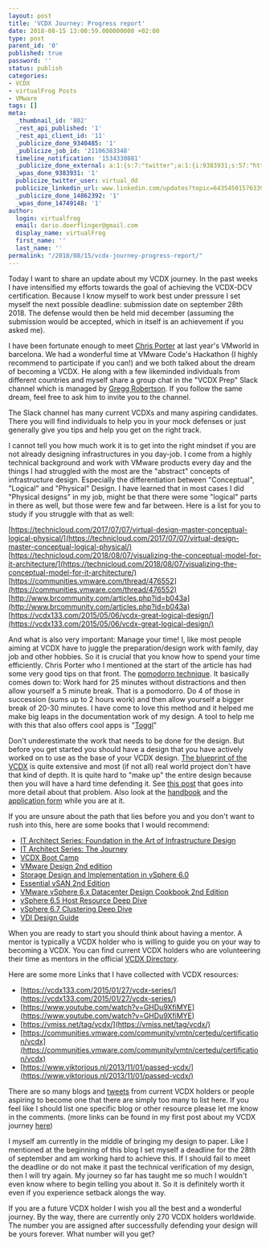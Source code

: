 ```yaml
---
layout: post
title: 'VCDX Journey: Progress report'
date: 2018-08-15 13:00:59.000000000 +02:00
type: post
parent_id: '0'
published: true
password: ''
status: publish
categories:
- VCDX
- virtualFrog Posts
- VMware
tags: []
meta:
  _thumbnail_id: '802'
  _rest_api_published: '1'
  _rest_api_client_id: '11'
  _publicize_done_9340485: '1'
  _publicize_job_id: '21106383348'
  timeline_notification: '1534330881'
  _publicize_done_external: a:1:{s:7:"twitter";a:1:{i:9383931;s:57:"https://twitter.com/virtual_dd/status/1029684465738686471";}}
  _wpas_done_9383931: '1'
  publicize_twitter_user: virtual_dd
  publicize_linkedin_url: www.linkedin.com/updates?topic=6435450157633933312
  _publicize_done_14862392: '1'
  _wpas_done_14749148: '1'
author:
  login: virtualfrog
  email: dario.doerflinger@gmail.com
  display_name: virtualFrog
  first_name: ''
  last_name: ''
permalink: "/2018/08/15/vcdx-journey-progress-report/"
---
```

Today I want to share an update about my VCDX journey. In the past weeks I have intensified my efforts towards the goal of achieving the VCDX-DCV certification. Because I know myself to work best under pressure I set myself the next possible deadline: submission date on september 28th 2018. The defense would then be held mid december (assuming the submission would be accepted, which in itself is an achievement if you asked me).<!--more-->

I have been fortunate enough to meet [Chris Porter](https://vexpert.vmware.com/directory/936)&nbsp;at last year's VMworld in barcelona. We had a wonderful time at VMware Code's Hackathon (I highly recommend to participate if you can!) and we both talked about the dream of becoming a VCDX. He along with a few likeminded individuals from different countries and myself share a group chat in the "VCDX Prep" Slack channel which is managed by [Gregg Robertson](https://twitter.com/GreggRobertson5). If you follow the same dream, feel free to ask him to invite you to the channel.

The Slack channel has many current VCDXs and many aspiring candidates. There you will find individuals to help you in your mock defenses or just generally give you tips and help you get on the right track.

I cannot tell you how much work it is to get into the right mindset if you are not already designing infrastructures in you day-job. I come from a highly technical background and work with VMware products every day and the things I had struggled with the most are the "abstract" concepts of infrastructure design. Especially the differentiation between "Conceptual", "Logical" and "Physical" Design. I have learned that in most cases I did "Physical designs" in my job, might be that there were some "logical" parts in there as well, but those were few and far between. Here is a list for you to study if you struggle with that as well:

[https://technicloud.com/2017/07/07/virtual-design-master-conceptual-logical-physical/](https://technicloud.com/2017/07/07/virtual-design-master-conceptual-logical-physical/)  
[https://technicloud.com/2018/08/07/visualizing-the-conceptual-model-for-it-architecture/](https://technicloud.com/2018/08/07/visualizing-the-conceptual-model-for-it-architecture/)  
[https://communities.vmware.com/thread/476552](https://communities.vmware.com/thread/476552)  
[http://www.brcommunity.com/articles.php?id=b043a](http://www.brcommunity.com/articles.php?id=b043a)  
[https://vcdx133.com/2015/05/06/vcdx-great-logical-design/](https://vcdx133.com/2015/05/06/vcdx-great-logical-design/)

And what is also very important: Manage your time! I, like most people aiming at VCDX have to juggle the preparation/design work with family, day job and other hobbies. So it is crucial that you know how to spend your time efficiently. Chris Porter who I mentioned at the start of the article has had some very good tips on that front. The [pomodorro technique](https://francescocirillo.com/pages/pomodoro-technique). It basically comes down to: Work hard for 25 minutes without distractions and then allow yourself a 5 minute break. That is a pomodorro. Do 4 of those in succession (sums up to 2 hours work) and then allow yourself a bigger break of 20-30 minutes. I have come to love this method and it helped me make big leaps in the documentation work of my design. A tool to help me with this that also offers cool apps is "[Toggl](https://www.toggl.com/)"

Don't underestimate the work that needs to be done for the design. But before you get started you should have a design that you have actively worked on to use as the base of your VCDX design. [The blueprint of the VCDX](https://www.vmware.com/content/dam/digitalmarketing/vmware/en/pdf/certification/vmw-vcdx6-dcv-blueprint.pdf) is quite extensive and most (if not all) real world project don't have that kind of depth. It is quite hard to "make up" the entire design because then you will have a hard time defending it. See [this post](https://communities.vmware.com/thread/327300) that goes into more detail about that problem. Also look at the [handbook](https://www.vmware.com/content/dam/digitalmarketing/vmware/en/pdf/certification/vmw-vcdx6-dcv-handbook.pdf) and the [application form](https://www.vmware.com/content/dam/digitalmarketing/vmware/en/pdf/certification/vmw-vcdx6-dcv-application-v1.1.pdf) while you are at it.

If you are unsure about the path that lies before you and you don't want to rush into this, here are some books that I would recommend:

- [IT Architect Series: Foundation in the Art of Infrastructure Design](http://www.lulu.com/shop/john-yani-arrasjid-vcdx-001-and-chris-mccain-vcdx-079-and-mark-gabryjelski-vcdx-023/it-architect-series-foundation-in-the-art-of-infrastructure-design-a-practical-guide-for-it-architects/ebook/product-23278130.html?ppn=1)
- [IT Architect Series: The Journey](http://www.lulu.com/shop/melissa-palmer-vcdx-236/it-architect-series-the-journey-a-guidebook-for-anyone-interested-in-it-architecture/hardcover/product-23298646.html)
- [VCDX Boot Camp](https://www.amazon.com/VCDX-Boot-Camp-Preparing-Technology/dp/0321910591)
- [VMware Design 2nd edition](https://www.amazon.com/VMware-vSphere-Design-Forbes-Guthrie/dp/1118407911)
- [Storage Design and Implementation in vSphere 6.0](https://www.amazon.com/Storage-Design-Implementation-vSphere-Technology/dp/0134268105)
- [Essential vSAN 2nd Edition](https://www.amazon.com/Essential-Virtual-SAN-VSAN-Administrators/dp/0134511662)
- [VMware vSphere 6.x Datacenter Design Cookbook 2nd Edition](https://www.amazon.com/VMware-vSphere-Datacenter-Design-Cookbook/dp/1785283464)
- [vSphere 6.5 Host Resource Deep Dive](https://www.amazon.com/VMware-vSphere-Host-Resources-Deep/dp/1540873064)
- [vSphere 6.7 Clustering Deep Dive](https://www.amazon.com/VMware-vSphere-6-7-Clustering-Deepdive/dp/1722625325/)
- [VDI Design Guide](https://www.amazon.com/VDI-Design-Guide-comprehensive-standards/dp/1977535526)

When you are ready to start you should think about having a mentor. A mentor is typically a VCDX holder who is willing to guide you on your way to becoming a VCDX. You can find current VCDX holders who are volunteering their time as mentors in the official [VCDX Directory](https://vcdx.vmware.com/).

Here are some more Links that I have collected with VCDX resources:

- [https://vcdx133.com/2015/01/27/vcdx-series/](https://vcdx133.com/2015/01/27/vcdx-series/)
- [https://www.youtube.com/watch?v=GHDu9XfiMYE](https://www.youtube.com/watch?v=GHDu9XfiMYE)
- [https://vmiss.net/tag/vcdx/](https://vmiss.net/tag/vcdx/)
- [https://communities.vmware.com/community/vmtn/certedu/certification/vcdx](https://communities.vmware.com/community/vmtn/certedu/certification/vcdx)
- [https://www.viktorious.nl/2013/11/01/passed-vcdx/](https://www.viktorious.nl/2013/11/01/passed-vcdx/)

There are so many blogs and [tweets](https://twitter.com/hashtag/VCDX) from current VCDX holders or people aspiring to become one that there are simply too many to list here. If you feel like I should list one specific blog or other resource please let me know in the comments. (more links can be found in my first post about my VCDX journey [here](https://virtualfrog.wordpress.com/2017/07/18/starting-the-journey-towards-vcdx-dcv/))

I myself am currently in the middle of bringing my design to paper. Like I mentioned at the beginning of this blog I set myself a deadline for the 28th of september and am working hard to achieve this. If I should fail to meet the deadline or do not make it past the technical verification of my design, then I will try again.&nbsp;My journey so far has taught me so much I wouldn't even know where to begin telling you about it. So it is definitely worth it even if you experience setback alongs the way.

If you are a future VCDX holder I wish you all the best and a wonderful journey. By the way, there are currently only 270 VCDX holders worldwide. The number you are assigned after successfully defending your design will be yours forever. What number will you get?

